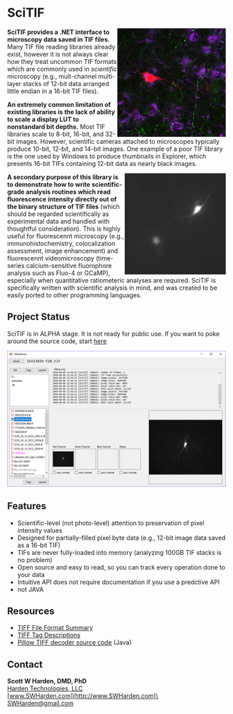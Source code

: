 # SciTIF

<img src="/data/images/fluo-3ch-8bitColor.png" align="right" width="250">**SciTIF provides a .NET interface to microscopy data saved in TIF files.** Many TIF file reading libraries already exist, however it is not always clear how they treat uncommon TIF formats which are commonly used in _scientific_ microscopy (e.g., mult-channel multi-layer stacks of 12-bit data arranged little endian in a 16-bit TIF files). 

**An extremely common limitation of existing libraries is the lack of ability to scale a display LUT to nonstandard bit depths.** Most TIF libraries scale to 8-bit, 16-bit, and 32-bit images. However, scientific cameras attached to microscopes typically produce 10-bit, 12-bit, and 14-bit images. One example of a poor TIF library is the one used by Windows to produce thumbnails in Explorer, which presents 16-bit TIFs containing 12-bit data as nearly black images.

<img src="/data/images/video1.gif" align="right">**A secondary purpose of this library is to demonstrate how to write scientific-grade analysis routines which read fluorescence intensity directly out of the binary structure of TIF files** (which should be regarded scientifically as experimental data and handled with thoughtful consideration). This is highly useful for fluorescennt microscopy (e.g., immunohistochemistry, colocalization assessment, image enhancement) and fluorescennt videomicroscopy (time-series calcium-sensitive fluorophore analysis such as Fluo-4 or GCaMP), especially when quantitative ratiometeric analyses are required. SciTIF is specifically written with scientific analysis in mind, and was created to be easily ported to other programming languages.

## Project Status
SciTIF is in ALPHA stage. It is not ready for public use. If you want to poke around the source code, start [here](https://github.com/swharden/SciTIF/tree/master/src/SciTifLib)

![](doc/graphics/screenshot.png)

## Features
* Scientific-level (not photo-level) attention to preservation of pixel intensity values
* Designed for partially-filled pixel byte data (e.g., 12-bit image data saved as a 16-bit TIF)
* TIFs are never fully-loaded into memory (analyzing 100GB TIF stacks is no problem)
* Open source and easy to read, so you can track every operation done to your data
* Intuitive API does not require documentation if you use a predctive API
* not JAVA

## Resources
* [TIFF File Format Summary](https://www.fileformat.info/format/tiff/egff.htm#TIFF.FO)
* [TIFF Tag Descriptions](https://www.awaresystems.be/imaging/tiff/tifftags/baseline.html)
* [Pillow TIFF decoder source code](https://github.com/imagej/ImageJA/blob/master/src/main/java/ij/io/TiffDecoder.java) (Java)
## Contact
**Scott W Harden, DMD, PhD**\
[Harden Technologies, LLC](http://tech.SWHarden.com)\
[www.SWHarden.com](http://www.SWHarden.com)\
[SWHarden@gmail.com](mailto:swharden@gmail.com)
